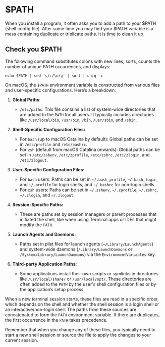 # $PATH 

When you install a program, it often asks you to add a path to your $PATH (shell config file). After some time you may find your $PATH variable is a mess containing duplicate or triplicate paths. It is time to clean it up.

## Check you $PATH

The following command substitutes colons with new lines, sorts, counts the number of unique PATH occurrences, and displays:

```
echo $PATH | sed 's/:/\n/g' | sort | uniq -c
```

On macOS, the `$PATH` environment variable is constructed from various files and user-specific configurations. Here’s a breakdown:

1. **Global Paths:**
    - `/etc/paths`: This file contains a list of system-wide directories that are added to the `PATH` for all users. It typically includes directories like `/usr/local/bin`, `/usr/bin`, `/bin`, `/usr/sbin`, and `/sbin`.

2. **Shell-Specific Configuration Files:**
    - For `bash` (up to macOS Catalina by default): Global paths can be set in `/etc/profile` and `/etc/bashrc`.
    - For `zsh` (default from macOS Catalina onwards): Global paths can be set in `/etc/zshenv`, `/etc/zprofile`, `/etc/zshrc`, `/etc/zlogin`, and `/etc/zlogout`.

3. **User-Specific Configuration Files:**
    - For `bash` users: Paths can be set in `~/.bash_profile`, `~/.bash_login`, and `~/.profile` for login shells, and `~/.bashrc` for non-login shells.
    - For `zsh` users: Paths can be set in `~/.zshenv`, `~/.zprofile`, `~/.zshrc`, `~/.zlogin`, and `~/.zlogout`.

4. **Session-Specific Paths:**
    - These are paths set by session managers or parent processes that initiated the shell, like when using Terminal apps or IDEs that might modify the `PATH`.

5. **Launch Agents and Daemons:**
    - Paths set in plist files for launch agents (`~/Library/LaunchAgents`) and system-wide daemons (`/Library/LaunchDaemons` or `/System/Library/LaunchDaemons`) via the `EnvironmentVariables` key.

6. **Third-party Application Paths:**
    - Some applications install their own scripts or symlinks in directories like `/usr/local/share/` or `/usr/local/opt/`. These directories are often added to the `PATH` by the user's shell configuration files or by the application’s setup process.

When a new terminal session starts, these files are read in a specific order, which depends on the shell and whether the shell session is a login shell or an interactive/non-login shell. The paths from these sources are concatenated to form the `PATH` environment variable. If there are duplicates, the first occurrence in the `PATH` takes precedence.

Remember that when you change any of these files, you typically need to start a new shell session or source the file to apply the changes to your current session.